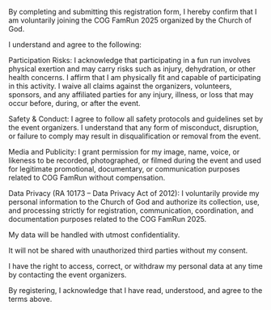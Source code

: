 By completing and submitting this registration form, I hereby confirm that I am voluntarily joining the COG FamRun 2025 organized by the Church of God.

I understand and agree to the following:

Participation Risks:
I acknowledge that participating in a fun run involves physical exertion and may carry risks such as injury, dehydration, or other health concerns. I affirm that I am physically fit and capable of participating in this activity. I waive all claims against the organizers, volunteers, sponsors, and any affiliated parties for any injury, illness, or loss that may occur before, during, or after the event.

Safety & Conduct:
I agree to follow all safety protocols and guidelines set by the event organizers. I understand that any form of misconduct, disruption, or failure to comply may result in disqualification or removal from the event.

Media and Publicity:
I grant permission for my image, name, voice, or likeness to be recorded, photographed, or filmed during the event and used for legitimate promotional, documentary, or communication purposes related to COG FamRun without compensation.

Data Privacy (RA 10173 – Data Privacy Act of 2012):
I voluntarily provide my personal information to the Church of God and authorize its collection, use, and processing strictly for registration, communication, coordination, and documentation purposes related to the COG FamRun 2025.

My data will be handled with utmost confidentiality.

It will not be shared with unauthorized third parties without my consent.

I have the right to access, correct, or withdraw my personal data at any time by contacting the event organizers.

By registering, I acknowledge that I have read, understood, and agree to the terms above.
